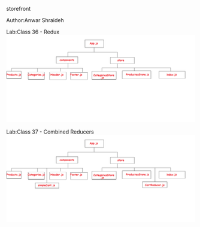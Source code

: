 storefront

Author:Anwar Shraideh


Lab:Class 36 - Redux
![uml](lab36.png)


Lab:Class 37 - Combined Reducers
![uml1](lab37.png)
